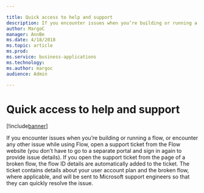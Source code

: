 ```yaml
---

title: Quick access to help and support
description: If you encounter issues when you’re building or running a flow, or encounter any other issue while using Flow, open a support ticket from the Flow website (you don’t have to go to a separate portal and sign in again to provide issue details).
author: MargoC
manager: AnnBe
ms.date: 4/18/2018
ms.topic: article
ms.prod: 
ms.service: business-applications
ms.technology: 
ms.author: margoc
audience: Admin

---
```

#  Quick access to help and support




[!include[banner](../../../includes/banner.md)]

If you encounter issues when you’re building or running a flow, or encounter any
other issue while using Flow, open a support ticket from the Flow website (you
don’t have to go to a separate portal and sign in again to provide issue
details). If you open the support ticket from the page of a broken flow, the
flow ID details are automatically added to the ticket. The ticket contains
details about your user account plan and the broken flow, where applicable, and
will be sent to Microsoft support engineers so that they can quickly resolve the
issue.
